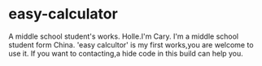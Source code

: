 # easy-calculator
A middle school student's works.
Holle.I'm Cary.
I'm a middle school student form China.
'easy calcultor' is my first works,you are welcome to use it.
If you want to contacting,a hide code in this build can help you.

